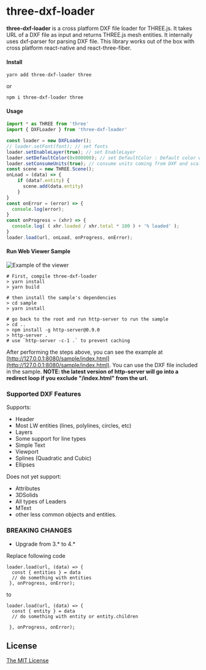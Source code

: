 
# three-dxf-loader

**three-dxf-loader** is a cross platform DXF file loader for THREE.js. It takes URL of a DXF file as input and returns THREE.js mesh entities. It internally uses dxf-parser for parsing DXF file. This library works out of the box with cross platform react-native and react-three-fiber.

#### Install
```
yarn add three-dxf-loader three
```
or
```
npm i three-dxf-loader three
```

#### Usage
```javascript
import * as THREE from 'three'
import { DXFLoader } from 'three-dxf-loader'

const loader = new DXFLoader();
// loader.setFont(font); // set fonts
loader.setEnableLayer(true); // set EnableLayer
loader.setDefaultColor(0x000000); // set DefaultColor : Default color will be applied when no color found for the entity
loader.setConsumeUnits(true); // consume units coming from DXF and scale the model to 'meter'
const scene = new THREE.Scene();
onLoad = (data) => {
    if (data?.entity) {
      scene.add(data.entity)
    }
}
const onError = (error) => {
  console.log(error);
}
const onProgress = (xhr) => {
  console.log( ( xhr.loaded / xhr.total * 100 ) + '% loaded' );
}
loader.load(url, onLoad, onProgress, onError);
```

#### Run Web Viewer Sample
![Example of the viewer](https://raw.githubusercontent.com/prolincur/three-dxf-loader/master/sample/data/snapshot.png "What the sample looks like")

```
# First, compile three-dxf-loader
> yarn install
> yarn build

# then install the sample's dependencies
> cd sample
> yarn install

# go back to the root and run http-server to run the sample
> cd ..
> npm install -g http-server@0.9.0
> http-server .
# use `http-server -c-1 .` to prevent caching
```

After performing the steps above, you can see the example at [http://127.0.0.1:8080/sample/index.html](http://127.0.0.1:8080/sample/index.html). You can use the DXF file included in the sample. **NOTE: the latest version of http-server will go into a redirect loop if you exclude "/index.html" from the url.**


### Supported DXF Features
Supports:
* Header
* Most LW entities (lines, polylines, circles, etc)
* Layers
* Some support for line types
* Simple Text
* Viewport
* Splines (Quadratic and Cubic)
* Ellipses
 
Does not yet support:
* Attributes
* 3DSolids
* All types of Leaders
* MText
* other less common objects and entities.

### BREAKING CHANGES

- Upgrade from 3.* to 4.*

Replace following code

```
loader.load(url, (data) => {
  const { entities } = data
  // do something with entities
 }, onProgress, onError);
 ```

to

```
loader.load(url, (data) => {
  const { entity } = data
  // do something with entity or entity.children

 }, onProgress, onError);
 ```


## License

[The MIT License](http://opensource.org/licenses/MIT)

